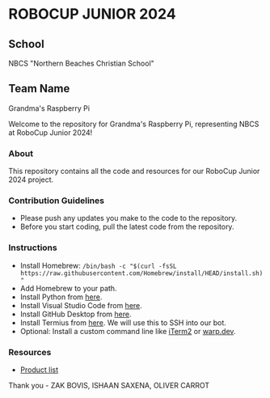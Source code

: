 # ROBOCUP JUNIOR 2024

## School
NBCS "Northern Beaches Christian School"

## Team Name
Grandma's Raspberry Pi

Welcome to the repository for Grandma's Raspberry Pi, representing NBCS at RoboCup Junior 2024!

### About
This repository contains all the code and resources for our RoboCup Junior 2024 project. 

### Contribution Guidelines
- Please push any updates you make to the code to the repository.
- Before you start coding, pull the latest code from the repository.

### Instructions
- Install Homebrew: `/bin/bash -c "$(curl -fsSL https://raw.githubusercontent.com/Homebrew/install/HEAD/install.sh)"`
- Add Homebrew to your path.
- Install Python from [here](https://www.python.org/).
- Install Visual Studio Code from [here](https://code.visualstudio.com/).
- Install GitHub Desktop from [here](https://desktop.github.com/).
- Install Termius from [here](https://www.termius.com/free-ssh-client-for-mac-os). We will use this to SSH into our bot.
- Optional: Install a custom command line like [iTerm2](https://iterm2.com/) or [warp.dev](https://www.warp.dev/).

### Resources
- [Product list](https://docs.google.com/spreadsheets/d/1QNYhKfrCUcBEivN0tG-NiDjfN2NlOmG5-4cjbx0BFKw/edit?usp=sharing)

Thank you - ZAK BOVIS, ISHAAN SAXENA, OLIVER CARROT

